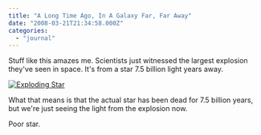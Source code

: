 ```yaml
---
title: "A Long Time Ago, In A Galaxy Far, Far Away"
date: "2008-03-21T21:34:58.000Z"
categories: 
  - "journal"
---
```


Stuff like this amazes me. Scientists just witnessed the largest explosion they've seen in space. It's from a star 7.5 billion light years away.

[![](images/artexplodingstarnasa.jpg "Exploding Star")](http://www.migratorynerd.com/wp-content/uploads/2008/03/artexplodingstarnasa.jpg)

What that means is that the actual star has been dead for 7.5 billion years, but we're just seeing the light from the explosion now.

Poor star.
